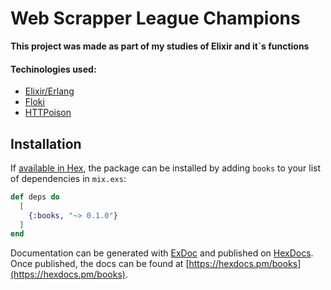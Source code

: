 # Web Scrapper League Champions

**This project was made as part of my studies of Elixir and it`s functions**

#### Techinologies used:
- [Elixir/Erlang](https://elixir-lang.org/)
- [Floki](https://hexdocs.pm/floki/Floki.html)
- [HTTPoison](https://hexdocs.pm/httpoison/HTTPoison.html)

## Installation

If [available in Hex](https://hex.pm/docs/publish), the package can be installed
by adding `books` to your list of dependencies in `mix.exs`:

```elixir
def deps do
  [
    {:books, "~> 0.1.0"}
  ]
end
```

Documentation can be generated with [ExDoc](https://github.com/elixir-lang/ex_doc)
and published on [HexDocs](https://hexdocs.pm). Once published, the docs can
be found at [https://hexdocs.pm/books](https://hexdocs.pm/books).

